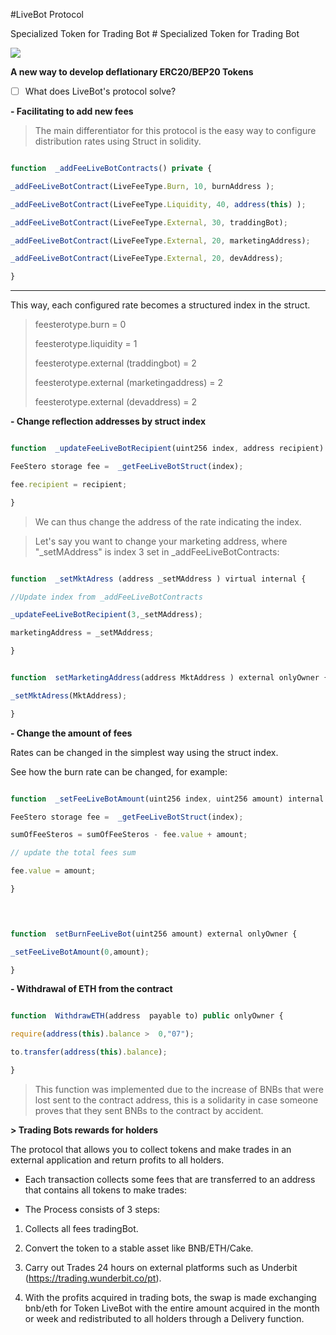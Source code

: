 #LiveBot Protocol

Specialized Token for Trading Bot # Specialized Token for Trading Bot

  

![](https://www.forex.academy/wp-content/uploads/2020/09/Crypto-Trading-Bots.jpg)



  
 

**A  new way to develop deflationary ERC20/BEP20 Tokens**

  
  
  

 - [ ] What does LiveBot's protocol solve?

  
  

**- Facilitating to add new fees**

  

> The main differentiator for  this protocol is the easy way to configure distribution rates using Struct in solidity.

```javascript

function  _addFeeLiveBotContracts() private {

_addFeeLiveBotContract(LiveFeeType.Burn, 10, burnAddress );

_addFeeLiveBotContract(LiveFeeType.Liquidity, 40, address(this) );

_addFeeLiveBotContract(LiveFeeType.External, 30, traddingBot);

_addFeeLiveBotContract(LiveFeeType.External, 20, marketingAddress);

_addFeeLiveBotContract(LiveFeeType.External, 20, devAddress);

}

```

----

  

This way, each configured rate becomes a structured index in the struct.

> feesterotype.burn =  0
> 
> feesterotype.liquidity =  1
> 
> feesterotype.external (traddingbot) =  2
> 
> feesterotype.external (marketingaddress) =  2
> 
> feesterotype.external (devaddress) =  2

  

**- Change reflection addresses by struct  index**

```javascript

function  _updateFeeLiveBotRecipient(uint256 index, address recipient) internal {

FeeStero storage fee =  _getFeeLiveBotStruct(index);

fee.recipient = recipient;

}

```

> We can thus change the address of the rate indicating the index.

  

> Let's say you want to change your marketing address, where "_setMAddress"  is index 3 set in _addFeeLiveBotContracts:

```javascript

function  _setMktAdress (address _setMAddress ) virtual internal {

//Update index from _addFeeLiveBotContracts

_updateFeeLiveBotRecipient(3,_setMAddress);

marketingAddress = _setMAddress;

}

```

```javascript

function  setMarketingAddress(address MktAddress ) external onlyOwner {

_setMktAdress(MktAddress);

}

```

  

**- Change the amount of fees**

  

Rates can be changed in the simplest way using the struct  index.

  

See how the burn rate can be changed, for example:

  

```javascript

function  _setFeeLiveBotAmount(uint256 index, uint256 amount) internal {

FeeStero storage fee =  _getFeeLiveBotStruct(index);

sumOfFeeSteros = sumOfFeeSteros - fee.value + amount;

// update the total fees sum

fee.value = amount;

}

  

```

```javascript

function  setBurnFeeLiveBot(uint256 amount) external onlyOwner {

_setFeeLiveBotAmount(0,amount);

}

```

**- Withdrawal of ETH from the contract**

  

```javascript

function  WithdrawETH(address  payable to) public onlyOwner {

require(address(this).balance >  0,"07");

to.transfer(address(this).balance);

}

```

> This function  was implemented due to the increase of BNBs that were lost sent to the contract  address, this  is a solidarity in case someone proves that they sent BNBs to the contract  by accident.

**> Trading Bots rewards for holders**

The protocol that allows you to collect tokens and make trades in an external application and return profits 
to all holders.

* Each transaction collects some fees that are transferred to an address that contains all tokens to make trades:

* The Process consists of 3 steps:

1) Collects all fees tradingBot.

2) Convert the token to a stable asset like BNB/ETH/Cake.

3) Carry out Trades 24 hours on external platforms such as Underbit (https://trading.wunderbit.co/pt).

4) With the profits acquired in trading bots, the swap is made exchanging bnb/eth for Token LiveBot with the entire amount acquired in the month or week and redistributed to all holders through a Delivery function.
